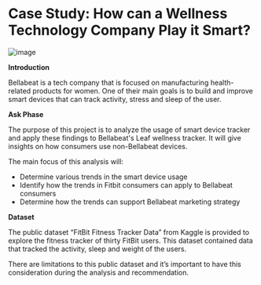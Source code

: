 # Case Study: How can a Wellness Technology Company Play it Smart? 

   ![image](https://github.com/NathanA10/FitbitUsage/assets/128427225/740ee161-514e-414d-b661-2ba6cd6549bc)


**Introduction**

Bellabeat is a tech company that is focused on manufacturing health-related products for women. One of their main goals is to build and improve smart devices that can track activity, stress and sleep of the user.

**Ask Phase**

The purpose of this project is to analyze the usage of smart device tracker and apply these findings to Bellabeat's Leaf wellness tracker. It will give insights on how consumers use non-Bellabeat devices.

The main focus of this analysis will:

* Determine various trends in the smart device usage
* Identify how the trends in Fitbit consumers can apply to Bellabeat consumers
* Determine how the trends can support Bellabeat marketing strategy

**Dataset**

The public dataset “FitBit Fitness Tracker Data” from Kaggle is provided to explore the fitness tracker of thirty FitBit users. This dataset contained data that tracked the activity, sleep and weight of the users. 
 
There are limitations to this public dataset and it’s important to have this consideration during the analysis and recommendation.
 
